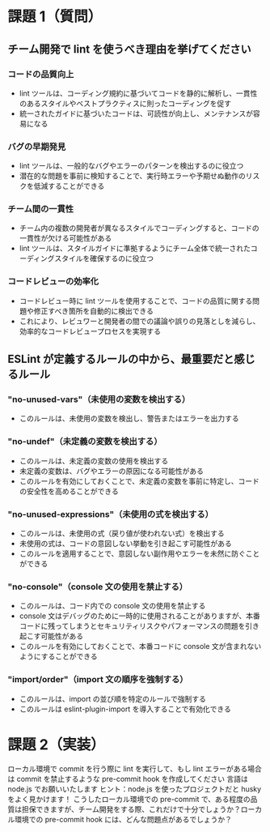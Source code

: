 # 課題 1（質問）

## チーム開発で lint を使うべき理由を挙げてください

### コードの品質向上

- lint ツールは、コーディング規約に基づいてコードを静的に解析し、一貫性のあるスタイルやベストプラクティスに則ったコーディングを促す
- 統一されたガイドに基づいたコードは、可読性が向上し、メンテナンスが容易になる

### バグの早期発見

- lint ツールは、一般的なバグやエラーのパターンを検出するのに役立つ
- 潜在的な問題を事前に検知することで、実行時エラーや予期せぬ動作のリスクを低減することができる

### チーム間の一貫性

- チーム内の複数の開発者が異なるスタイルでコーディングすると、コードの一貫性が欠ける可能性がある
- lint ツールは、スタイルガイドに準拠するようにチーム全体で統一されたコーディングスタイルを確保するのに役立つ

### コードレビューの効率化

- コードレビュー時に lint ツールを使用することで、コードの品質に関する問題や修正すべき箇所を自動的に検出できる
- これにより、レビュワーと開発者の間での議論や誤りの見落としを減らし、効率的なコードレビュープロセスを実現する

## ESLint が定義するルールの中から、最重要だと感じるルール

### "no-unused-vars"（未使用の変数を検出する）

- このルールは、未使用の変数を検出し、警告またはエラーを出力する

### "no-undef"（未定義の変数を検出する）

- このルールは、未定義の変数の使用を検出する
- 未定義の変数は、バグやエラーの原因になる可能性がある
- このルールを有効にしておくことで、未定義の変数を事前に特定し、コードの安全性を高めることができる

### "no-unused-expressions"（未使用の式を検出する）

- このルールは、未使用の式（戻り値が使われない式）を検出する
- 未使用の式は、コードの意図しない挙動を引き起こす可能性がある
- このルールを適用することで、意図しない副作用やエラーを未然に防ぐことができる

### "no-console"（console 文の使用を禁止する）

- このルールは、コード内での console 文の使用を禁止する
- console 文はデバッグのために一時的に使用されることがありますが、本番コードに残ってしまうとセキュリティリスクやパフォーマンスの問題を引き起こす可能性がある
- このルールを有効にしておくことで、本番コードに console 文が含まれないようにすることができる

### "import/order"（import 文の順序を強制する）

- このルールは、import の並び順を特定のルールで強制する
- このルールは eslint-plugin-import を導入することで有効化できる

# 課題 2（実装）

ローカル環境で commit を行う際に lint を実行して、もし lint エラーがある場合は commit を禁止するような pre-commit hook を作成してください
言語は node.js でお願いいたします
ヒント：node.js を使ったプロジェクトだと husky をよく見かけます！
こうしたローカル環境での pre-commit で、ある程度の品質は担保できますが、チーム開発をする際、これだけで十分でしょうか？ローカル環境での pre-commit hook には、どんな問題点があるでしょうか？

